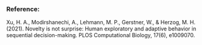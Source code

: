 ### Reference:

Xu, H. A., Modirshanechi, A., Lehmann, M. P., Gerstner, W., & Herzog, M. H. (2021). Novelty is not surprise: Human exploratory and adaptive behavior in sequential decision-making. PLOS Computational Biology, 17(6), e1009070.
